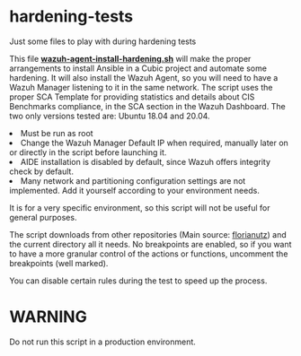 # hardening-tests
Just some files to play with during hardening tests

This file <a href="https://github.com/segloser/hardening-tests/blob/main/wazuh-agent-install-hardening.sh">**wazuh-agent-install-hardening.sh**</a> will make the proper arrangements to install Ansible in a Cubic project and automate some hardening.
It will also install the Wazuh Agent, so you will need to have a Wazuh Manager listening to it in the same network.
The script uses the proper SCA Template for providing statistics and details about CIS Benchmarks compliance, in the SCA section in the Wazuh Dashboard.
The two only versions tested are: Ubuntu 18.04 and 20.04.

<li>Must be run as root</li>
<li>Change the Wazuh Manager Default IP when required, manually later on or directly in the script before launching it.</li>
<li>AIDE installation is disabled by default, since Wazuh offers integrity check by default.</li>  
<li>Many network and partitioning configuration settings are not implemented. Add it yourself according to your environment needs.</li>

It is for a very specific environment, so this script will not be useful for general purposes.

The script downloads from other repositories (Main source: <a href="https://github.com/florianutz/Ubuntu1804-CIS">florianutz</a>) and the current directory all it needs. No breakpoints are enabled, so if you want to have a more granular control of the actions or functions, uncomment the breakpoints (well marked).

You can disable certain rules during the test to speed up the process.

# WARNING
Do not run this script in a production environment. 

